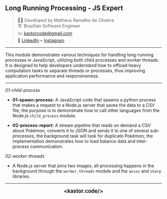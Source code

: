## Long Running Processing - JS Expert

> 👨‍💻 Developed by Matheus Ramalho de Oliveira  
🏗️ Brazilian Software Engineer  
✉️ kastorcode@gmail.com  
🦫 [LinkedIn](https://br.linkedin.com/in/kastorcode) • [Instagram](https://instagram.com/kastorcode)

---

This module demonstrates various techniques for handling long-running processes in JavaScript, utilizing both child processes and worker threads. It is designed to help developers understand how to offload heavy computation tasks to separate threads or processes, thus improving application performance and responsiveness.

---

*01-child-process*

- **01-spawn-process**: A JavaScript code that spawns a python process that makes a request to a Node.js server that saves the data to a CSV file; the purpose is to demonstrate how to call other languages ​​from the Node.js `child_process` module.

- **02-process-report**: A stream pipeline that reads on demand a CSV about Pokémon, converts it to JSON and sends it to one of several sub-processes, the background task will look for duplicate Pokémon; the implementation demonstrates how to load balance data and inter-process communication.

*02-worker-threads*

- A Node.js server that joins two images, all processing happens in the background through the `worker_threads` module and the `axios` and `sharp` libraries.

---

<p align="center">
  <big><b>&lt;kastor.code/&gt;</b></big>
</p>